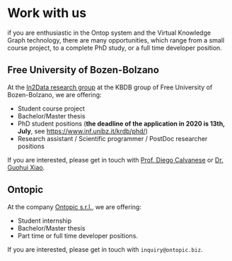 # Work with us 

if you are enthusiastic in the Ontop system and the Virtual Knowledge Graph technology,
 there are many opportunities, which range from a small course project, to a complete PhD study, or a full time developer position.

## Free University of Bozen-Bolzano

At the [In2Data research group](https://www.inf.unibz.it/krdb/in2data/) at the KBDB group of Free University of Bozen-Bolzano, we are offering:

- Student course project 
- Bachelor/Master thesis 
- PhD student positions (**the deadline of the application in 2020 is 13th, July**, see <https://www.inf.unibz.it/krdb/phd/>) 
- Research assistant / Scientific programmer / PostDoc researcher positions

If you are interested, please get in touch with [Prof. Diego Calvanese](http://www.inf.unibz.it/~calvanese/) or [Dr. Guohui Xiao](https://www.ghxiao.org/). 

## Ontopic

At the company [Ontopic s.r.l.](http://ontopic.biz/), we are offering:

- Student internship
- Bachelor/Master thesis 
- Part time or full time developer positions.

If you are interested, please get in touch with `inquiry@ontopic.biz`.


